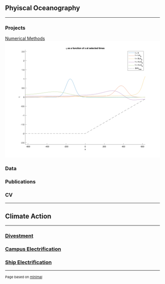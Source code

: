 ## Phyiscal Oceanography

---

### Projects

[Numerical Methods](/research/numerical_methods)
<img src="images/eta_pulse.png?raw=true"/>

### Data

<!-- [Asset Tracking](/research/asset_tracking) -->


### Publications


### CV

---

## Climate Action

---

### [Divestment](/cliamte_action/divestment)

### [Campus Electrification](/climate_action/ucsd_electrification)

### [Ship Electrification](/climate_action/ship_electrification)


---
<p style="font-size:11px">Page based on <a href="https://pages-themes.github.io/minimal/">minimal</a></p>
<!-- Remove above link if you don't want to attibute -->
